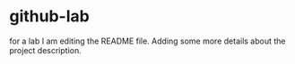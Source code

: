 # github-lab
for a lab
I am editing the README file. Adding some more details about the project description.

